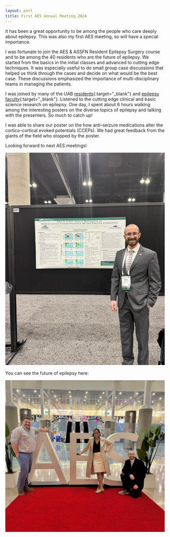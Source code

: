 ```yaml
---
layout: post
title: First AES Annual Meeting 2024
---
```


It has been a great opportunity to be among the people who care deeply about epilepsy. This was also my first AES meeting, so will have a special importance.

I was fortunate to join the AES & ASSFN Resident Epilepsy Surgery course and to be among the 40 residents who are the future of epilepsy. We started from the basics in the initial classes and advanced to cutting edge techniques. It was especially useful to do small group case discussions that helped us think through the cases and decide on what would be the best case. These discussions emphasized the importance of multi-disciplinary teams in managing the patients. 

I was joined by many of the UAB [residents](https://x.com/uabneurores/status/1866487210616443190){:target="_blank"} and [epilepsy faculty](https://x.com/UABEpilepsy){:target="_blank"}. Listened to the cutting edge clinical and basic science research on epilepsy. One day, I spent about 6 hours walking among the interesting posters on the diverse topics of epilepsy and talking with the presenters. So much to catch up! 

I was able to share our poster on the how anti-seizure medications alter the cortico-cortical evoked potentials (CCEPs). We had great feedback from the giants of the field who stopped by the poster. 

Looking forward to next AES meetings!

<div style="text-align:center"><img src="/images/aes2024.jpg?raw=true" title="Me and my poster!"/></div>

You can see the future of epilepsy here:

<div style="text-align:center"><img src="/images/aes2024-2.jpg?raw=true" title="Rebecca, Josh and me but the AES sign."/></div>